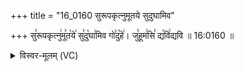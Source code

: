 +++
title = "16_0160 सुरूपकृत्नुमूतये सुदुघामिव"

+++
सु꣣रूपकृत्नु꣢मू꣣त꣡ये꣢ सु꣣दु꣡घा꣢मिव गो꣣दु꣡हे꣢। जु꣣हूम꣢सि꣣ द्य꣡वि꣢द्यवि ॥ 16:0160 ॥

<details><summary>विस्वर-मूलम् (VC)</summary>

सुरूपकृत्नुमूतये सुदुघामिव गोदुहे । जुहूमसि द्यविद्यवि ॥१६०॥
</details>